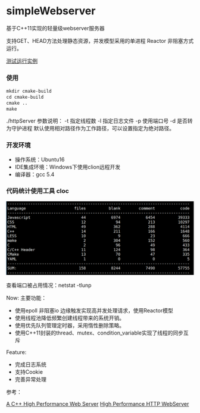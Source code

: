# simpleWebserver
基于C++11实现的轻量级webserver服务器

支持GET、HEAD方法处理静态资源，并发模型采用的单进程 Reactor 非阻塞方式运行。

[测试运行实例](http://106.53.11.204:8080/)
### 使用
```
mkdir cmake-build
cd cmake-build
cmake ..
make
```
./httpServer
参数说明：
-t 指定线程数
-l 指定日志文件
-p 使用端口号
-d 是否转为守护进程
默认使用相对路径作为工作路径，可以设置指定为绝对路径。

### 开发环境
- 操作系统：Ubuntu16
- IDE集成环境：Windows下使用clion远程开发
- 编译器：gcc 5.4

### 代码统计使用工具 cloc
![QQ截图20200620161048](https://raw.githubusercontent.com/githublss/image/master/image/QQ%E6%88%AA%E5%9B%BE20200620161048.png)

查看端口被占用情况：netstat -tlunp



Now:
主要功能：
- 使用epoll 非阻塞io 边缘触发实现高并发处理请求，使用Reactor模型
- 使用线程池降低频繁创建线程带来的系统开销。
- 使用优先队列管理定时器，采用惰性删除策略。
- 使用C++11封装的thread、mutex、condition_variable实现了线程的同步互斥

Feature:
- 完成日志系统
- 支持Cookie
- 完善异常处理

参考：

[A C++ High Performance Web Server](https://github.com/linyacool/WebServer)
[High Performance HTTP WebServer](https://github.com/linw7/TKeed)